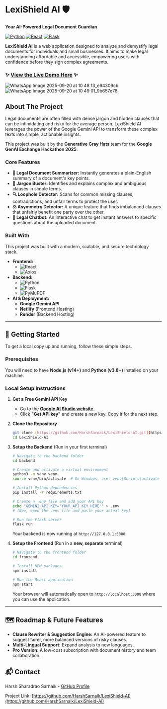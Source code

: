 # LexiShield AI 🛡️

**Your AI-Powered Legal Document Guardian**

[![Python](https://img.shields.io/badge/Python-3.11-blue?logo=python&logoColor=white)](https://www.python.org/)
[![React](https://img.shields.io/badge/React-18-blue?logo=react&logoColor=61DAFB)](https://reactjs.org/)
[![Flask](https://img.shields.io/badge/Flask-black?logo=flask&logoColor=white)](https://flask.palletsprojects.com/)

**LexiShield AI** is a web application designed to analyze and demystify legal documents for individuals and small businesses. It aims to make legal understanding affordable and accessible, empowering users with confidence before they sign complex agreements.

### ✨ **[View the Live Demo Here](https://lexishield.netlify.app/)** ✨


![WhatsApp Image 2025-09-20 at 10 48 13_e94309cb](https://github.com/user-attachments/assets/af51ce85-a091-48cb-b8b9-d8bf97f80cdf)
![WhatsApp Image 2025-09-20 at 10 49 01_9b657e78](https://github.com/user-attachments/assets/429d80c6-2f1c-47ae-b616-9a58059110e7)





## About The Project

Legal documents are often filled with dense jargon and hidden clauses that can be intimidating and risky for the average person. LexiShield AI leverages the power of the Google Gemini API to transform these complex texts into simple, actionable insights.

This project was built by the **Generative Gray Hats** team for the **Google GenAI Exchange Hackathon 2025**.

### Core Features

* **📄 Legal Document Summarizer:** Instantly generates a plain-English summary of a document's key points.
* **📖 Jargon Buster:** Identifies and explains complex and ambiguous clauses in simple terms.
* **🔍 Loophole Detector:** Scans for common missing clauses, contradictions, and unfair terms to protect the user.
* **⚖️ Asymmetry Detector:** A unique feature that finds imbalanced clauses that unfairly benefit one party over the other.
* **💬 Legal Chatbot:** An interactive chat to get instant answers to specific questions about the uploaded document.

### Built With

This project was built with a modern, scalable, and secure technology stack.

* **Frontend:**
    * ![React](https://img.shields.io/badge/-React-61DAFB?logo=react&logoColor=white)
    * ![Axios](https://img.shields.io/badge/-Axios-5A29E4?logo=axios&logoColor=white)
* **Backend:**
    * ![Python](https://img.shields.io/badge/-Python-3776AB?logo=python&logoColor=white)
    * ![Flask](https://img.shields.io/badge/-Flask-000000?logo=flask&logoColor=white)
    * ![PyMuPDF](https://img.shields.io/badge/-PyMuPDF-red)
* **AI & Deployment:**
    * **Google Gemini API**
    * **Netlify** (Frontend Hosting)
    * **Render** (Backend Hosting)

---

## 🚀 Getting Started

To get a local copy up and running, follow these simple steps.

### Prerequisites

You will need to have **Node.js (v14+)** and **Python (v3.8+)** installed on your machine.

### Local Setup Instructions

1.  **Get a Free Gemini API Key**
    * Go to the **[Google AI Studio website](https://aistudio.google.com/)**.
    * Click **"Get API key"** and create a new key. Copy it for the next step.

2.  **Clone the Repository**
    ```bash
    git clone [https://github.com/HarshSarnaik/LexiShield-AI.git](https://github.com/HarshSarnaik/LexiShield-AI.git)
    cd LexiShield-AI
    ```

3.  **Setup the Backend** (Run in your first terminal)
    ```bash
    # Navigate to the backend folder
    cd backend

    # Create and activate a virtual environment
    python3 -m venv venv
    source venv/bin/activate  # On Windows, use: venv\Scripts\activate

    # Install Python dependencies
    pip install -r requirements.txt

    # Create a .env file and add your API key
    echo "GEMINI_API_KEY='YOUR_API_KEY_HERE'" > .env
    # (Now, open the .env file and paste your actual key)

    # Run the Flask server
    flask run
    ```
    Your backend is now running at `http://127.0.0.1:5000`.

4.  **Setup the Frontend** (Run in a **new, separate** terminal)
    ```bash
    # Navigate to the frontend folder
    cd frontend

    # Install NPM packages
    npm install

    # Run the React application
    npm start
    ```
    Your browser will automatically open to `http://localhost:3000` where you can use the application.

---

## 🗺️ Roadmap & Future Features

* **Clause Rewriter & Suggestion Engine:** An AI-powered feature to suggest fairer, more balanced versions of risky clauses.
* **Multi-Lingual Support:** Expand analysis to new languages.
* **Pro Version:** A low-cost subscription with document history and team collaboration.

## 📬 Contact

Harsh Sharadrao Sarnaik - [GitHub Profile](https://github.com/HarshSarnaik)

Project Link: [https://github.com/HarshSarnaik/LexiShield-AI](https://github.com/HarshSarnaik/LexiShield-AI)
```eof
